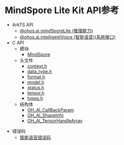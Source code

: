 # MindSpore Lite Kit API参考 

- ArkTS API
  - [@ohos.ai.mindSporeLite (推理能力)](js-apis-mindSporeLite.md)
  <!--Del-->
  - [@ohos.ai.intelligentVoice (智能语音)(系统接口)](js-apis-intelligentVoice-sys.md)
  <!--DelEnd-->
- C API
  - 模块
    - [MindSpore](_mind_spore.md)
  - 头文件
    - [context.h](context_8h.md)
    - [data_type.h](data__type_8h.md)
    - [format.h](format_8h.md)
    - [model.h](model_8h.md)
    - [status.h](status_8h.md)
    - [tensor.h](tensor_8h.md)
    - [types.h](types_8h.md)
  - 结构体
    - [OH_AI_CallBackParam](_o_h___a_i___call_back_param.md)
    - [OH_AI_ShapeInfo](_o_h___a_i___shape_info.md)
    - [OH_AI_TensorHandleArray](_o_h___a_i___tensor_handle_array.md)
<!--Del-->
- 错误码
  - [智能语音错误码](errorcode-intelligentVoice.md)
<!--DelEnd-->
